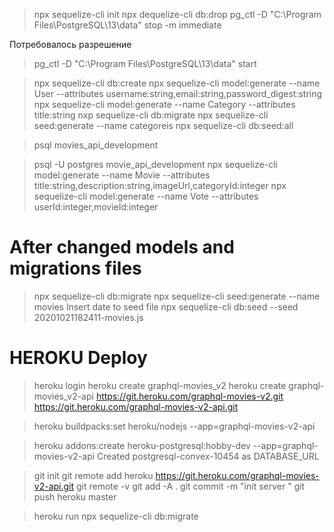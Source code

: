 >npx sequelize-cli init
>npx dequelize-cli db:drop
>pg_ctl -D "C:\Program Files\PostgreSQL\13\data" stop -m immediate

Потребовалось разрешение
>pg_ctl -D "C:\Program Files\PostgreSQL\13\data" start

>npx sequelize-cli db:create
>npx sequelize-cli model:generate --name User --attributes username:string,email:string,password_digest:string
>npx sequelize-cli model:generate --name Category --attributes title:string
>nxp sequelize-cli db:migrate
>npx sequelize-cli seed:generate --name categoreis
>npx sequelize-cli db:seed:all

>psql movies_api_development

>psql -U postgres movie_api_development
>npx sequelize-cli model:generate --name Movie --attributes title:string,description:string,imageUrl,categoryId:integer
>npx sequelize-cli model:generate --name Vote --attributes userId:integer,movieId:integer

# After changed models and migrations files
> npx sequelize-cli db:migrate
>npx sequelize-cli seed:generate --name movies
Insert date to seed file
>npx sequelize-cli db:seed --seed 20201021182411-movies.js

# HEROKU Deploy
>heroku login
>heroku create graphql-movies_v2
>heroku create graphql-movies_v2-api
https://git.heroku.com/graphql-movies-v2.git
https://git.heroku.com/graphql-movies-v2-api.git

>heroku buildpacks:set heroku/nodejs --app=graphql-movies-v2-api

>heroku addons:create heroku-postgresql:hobby-dev --app=graphql-movies-v2-api
Created postgresql-convex-10454 as DATABASE_URL

>git init
>git remote add heroku https://git.heroku.com/graphql-movies-v2-api.git
>git remote -v
>git add -A .
>git commit -m "init server "
>git push heroku master


>heroku run npx sequelize-cli db:migrate